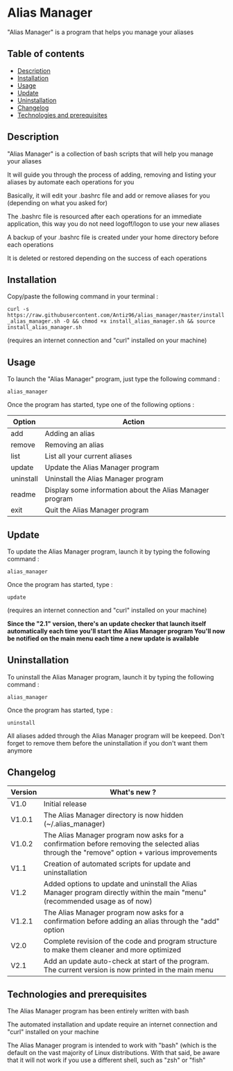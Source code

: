 # Alias Manager

"Alias Manager" is a program that helps you manage your aliases


## Table of contents
* [Description](#description)
* [Installation](#installation)
* [Usage](#usage)
* [Update](#update)
* [Uninstallation](#uninstallation)
* [Changelog](#changelog)
* [Technologies and prerequisites](#technologies-and-prerequisites)


## Description

"Alias Manager" is a collection of bash scripts that will help you manage your aliases

It will guide you through the process of adding, removing and listing your aliases by automate each operations for you

Basically, it will edit your .bashrc file and add or remove aliases for you (depending on what you asked for)

The .bashrc file is resourced after each operations for an immediate application, this way you do not need logoff/logon to use your new aliases

A backup of your .bashrc file is created under your home directory before each operations

It is deleted or restored depending on the success of each operations


## Installation

Copy/paste the following command in your terminal :

`curl -s https://raw.githubusercontent.com/Antiz96/alias_manager/master/install_alias_manager.sh -O && chmod +x install_alias_manager.sh && source install_alias_manager.sh`

(requires an internet connection and "curl" installed on your machine)


## Usage

To launch the "Alias Manager" program, just type the following command : 

`alias_manager`

Once the program has started, type one of the following options :

Option    |  Action
-------   |  ------
add       |  Adding an alias
remove    |  Removing an alias
list      |  List all your current aliases
update    |  Update the Alias Manager program
uninstall |  Uninstall the Alias Manager program
readme    |  Display some information about the Alias Manager program
exit      |  Quit the Alias Manager program


## Update

To update the Alias Manager program, launch it by typing the following command :

`alias_manager`

Once the program has started, type :

`update`

(requires an internet connection and "curl" installed on your machine)

**Since the "2.1" version, there's an update checker that launch itself automatically each time you'll start the Alias Manager program
You'll now be notified on the main menu each time a new update is available**


## Uninstallation

To uninstall the Alias Manager program, launch it by typing the following command :

`alias_manager`

Once the program has started, type :

`uninstall`

All aliases added through the Alias Manager program will be keepeed. Don't forget to remove them before the uninstallation if you don't want them anymore


## Changelog

Version  | What's new ?
-------- | ------------
V1.0     | Initial release
V1.0.1   | The Alias Manager directory is now hidden (~/.alias_manager)
V1.0.2   | The Alias Manager program now asks for a confirmation before removing the selected alias through the "remove" option + various improvements
V1.1     | Creation of automated scripts for update and uninstallation
V1.2     | Added options to update and uninstall the Alias Manager program directly within the main "menu" (recommended usage as of now)
V1.2.1   | The Alias Manager program now asks for a confirmation before adding an alias through the "add" option
V2.0	 | Complete revision of the code and program structure to make them cleaner and more optimized
V2.1	 | Add an update auto-check at start of the program. The current version is now printed in the main menu


## Technologies and prerequisites

The Alias Manager program has been entirely written with bash

The automated installation and update require an internet connection and "curl" installed on your machine

The Alias Manager program is intended to work with "bash" (which is the default on the vast majority of Linux distributions. With that said, be aware that it will not work if you use a different shell, such as "zsh" or "fish"
